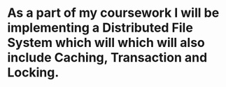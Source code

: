 # As a part of my coursework I will be implementing a Distributed File System which will which will also include Caching, Transaction and Locking.